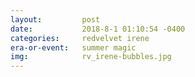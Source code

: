 ```yaml
---
layout:         post
date:           2018-8-1 01:10:54 -0400
categories:     redvelvet irene
era-or-event:   summer magic
img:            rv_irene-bubbles.jpg
---
```

